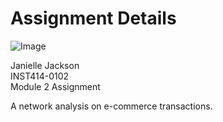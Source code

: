 # Assignment Details

![Image](https://github.com/user-attachments/assets/511a4fa9-d9e3-4661-94c2-bf90c6698415)

Janielle Jackson <br>
INST414-0102 <br>
Module 2 Assignment

A network analysis on e-commerce transactions.
